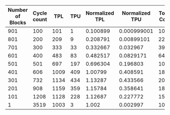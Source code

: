 | Number of Blocks | Cycle count | TPL | TPU | Normalized TPL | Normalized TPU | Total Cost | Normalized Total Cost |
| - | - | - | - | - | - | - | - |
901 |100 | 101 | 1 | 0.100899 | 0.000999001 | 103 | 0.102897 |
801 |200 | 209 | 9 | 0.208791 | 0.00899101 | 227 | 0.226773 |
701 |300 | 333 | 33 | 0.332667 | 0.032967 | 399 | 0.398601 |
601 |400 | 483 | 83 | 0.482517 | 0.0829171 | 649 | 0.648352 |
501 |501 | 697 | 197 | 0.696304 | 0.196803 | 1091 | 1.08991 |
401 |606 | 1009 | 409 | 1.00799 | 0.408591 | 1827 | 1.82517 |
301 |732 | 1134 | 434 | 1.13287 | 0.433566 | 2002 | 2 |
201 |908 | 1159 | 359 | 1.15784 | 0.358641 | 1877 | 1.87512 |
101 |1208 | 1128 | 228 | 1.12687 | 0.227772 | 1584 | 1.58242 |
1 |3519 | 1003 | 3 | 1.002 | 0.002997 | 1009 | 1.00799 |
